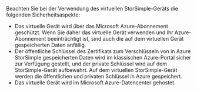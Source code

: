 <!--v-sharos 10/13/2105 virtual device security-->

Beachten Sie bei der Verwendung des virtuellen StorSimple-Geräts die folgenden Sicherheitsaspekte:

* Das virtuelle Gerät wird über das Microsoft Azure-Abonnement geschützt. Wenn Sie daher das virtuelle Gerät verwenden und Ihr Azure-Abonnement beeinträchtigt ist, sind auch die auf dem virtuellen Gerät gespeicherten Daten anfällig.
* Der öffentliche Schlüssel des Zertifikats zum Verschlüsseln von in Azure StorSimple gespeicherten Daten wird im klassischen Azure-Portal sicher zur Verfügung gestellt, und der private Schlüssel wird auf dem StorSimple-Gerät aufbewahrt. Auf dem virtuellen StorSimple-Gerät werden die öffentlichen und privaten Schlüssel in Azure gespeichert.
* Das virtuelle Gerät wird im Microsoft Azure-Datencenter gehostet.

